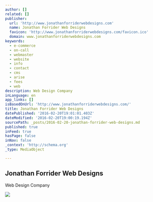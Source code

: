 ```yaml
---
author: []
related: []
publisher:
  url: 'http://www.jonathanforriderwebdesigns.com'
  name: Jonathan Forrider Web Designs
  favicon: 'http://www.jonathanforriderwebdesigns.com/favicon.ico'
  domain: www.jonathanforriderwebdesigns.com
keywords:
  - e-commerce
  - on-call
  - webmaster
  - website
  - info
  - contact
  - cms
  - arise
  - fees
  - web
description: Web Design Company
inLanguage: en
app_links: []
isBasedOnUrl: 'http://www.jonathanforriderwebdesigns.com/'
title: Jonathan Forrider Web Designs
datePublished: '2016-02-20T19:01:01.403Z'
dateModified: '2016-02-20T19:00:19.194Z'
sourcePath: _posts/2016-02-20-jonathan-forrider-web-designs.md
published: true
inFeed: true
hasPage: false
inNav: false
_context: 'http://schema.org'
_type: MediaObject

---
```

<article style=""><h1>Jonathan Forrider Web Designs</h1><p>Web Design Company</p><img src="http://www.jonathanforriderwebdesigns.com/uploads/2/7/2/4/27249797/1420851006.png" /></article>